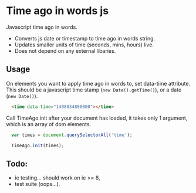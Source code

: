 # Time ago in words js

Javascript time ago in words.

* Converts js date or timestamp to time ago in words string.
* Updates smaller units of time (seconds, mins, hours) live.
* Does not depend on any external libaries.

## Usage
On elements you want to apply time ago in words to, set data-time attribute.
This should be a javascript time stamp (`new Date().getTime()`), or a date (`new Date()`).

```html
  <time data-time="1408834800000"></time>
```

Call TimeAgo.init after your document has loaded, it takes only 1 argument, which is an array of dom elements.

```javascript
  var times = document.querySelectorAll('time');

  TimeAgo.init(times);
```

## Todo:
* ie testing... should work on ie >= 8,
* test suite (oops...).

